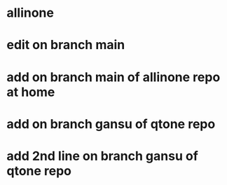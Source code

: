 # allinone
# edit on branch main
# add on branch main of allinone repo at home
# add on branch gansu of qtone repo
# add 2nd line on branch gansu of qtone repo
